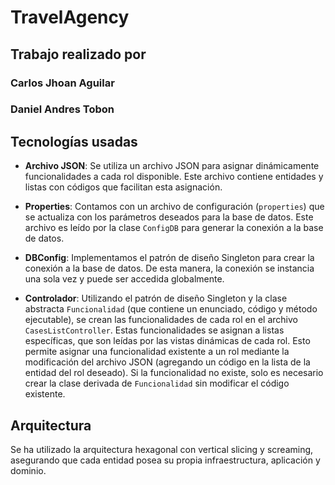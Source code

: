 # TravelAgency

## Trabajo realizado por
### Carlos Jhoan Aguilar 
### Daniel Andres Tobon

## Tecnologías usadas

- **Archivo JSON**: Se utiliza un archivo JSON para asignar dinámicamente funcionalidades a cada rol disponible. Este archivo contiene entidades y listas con códigos que facilitan esta asignación.

- **Properties**: Contamos con un archivo de configuración (`properties`) que se actualiza con los parámetros deseados para la base de datos. Este archivo es leído por la clase `ConfigDB` para generar la conexión a la base de datos.

- **DBConfig**: Implementamos el patrón de diseño Singleton para crear la conexión a la base de datos. De esta manera, la conexión se instancia una sola vez y puede ser accedida globalmente.

- **Controlador**: Utilizando el patrón de diseño Singleton y la clase abstracta `Funcionalidad` (que contiene un enunciado, código y método ejecutable), se crean las funcionalidades de cada rol en el archivo `CasesListController`. Estas funcionalidades se asignan a listas específicas, que son leídas por las vistas dinámicas de cada rol. Esto permite asignar una funcionalidad existente a un rol mediante la modificación del archivo JSON (agregando un código en la lista de la entidad del rol deseado). Si la funcionalidad no existe, solo es necesario crear la clase derivada de `Funcionalidad` sin modificar el código existente.

## Arquitectura

Se ha utilizado la arquitectura hexagonal con vertical slicing y screaming, asegurando que cada entidad posea su propia infraestructura, aplicación y dominio.



